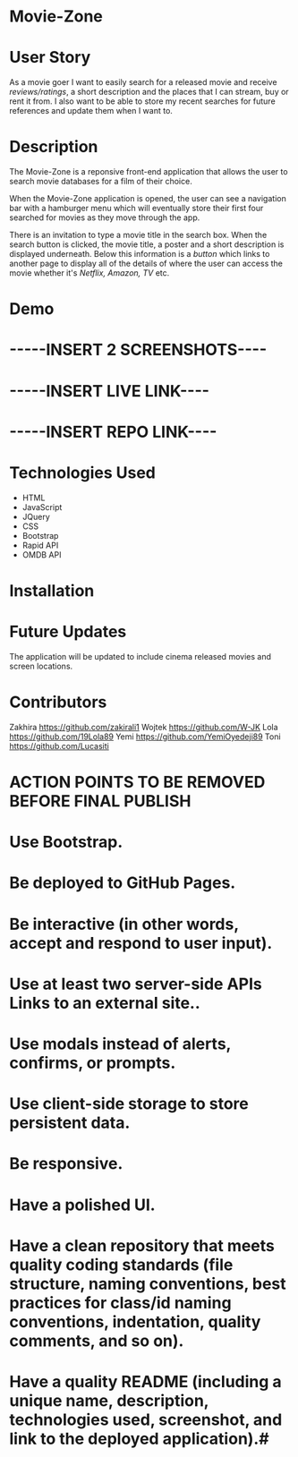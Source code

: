 # Movie-Zone

# User Story
As a movie goer I want to easily search for a released movie and receive *reviews/ratings*, a short description and the places that I can stream, buy or rent it from.
I also want to be able to store my recent searches for future references and update them when I want to.

# Description
The Movie-Zone is a reponsive front-end application that allows the user to search movie databases for a film of their choice.

When the Movie-Zone application is opened, the user can see a navigation bar with a hamburger menu which will eventually store their first four searched for movies as they move through the app.


There is an invitation to type a movie title in the search box. When the search button is clicked, the movie title, a poster and a short description is displayed underneath.
Below this information is a *button* which links to another page to display all of the details of where the user can access the movie whether it's *Netflix, Amazon, TV* etc.

# Demo
# -----INSERT 2 SCREENSHOTS----

# -----INSERT LIVE LINK----
# -----INSERT REPO LINK----


# Technologies Used
- HTML
- JavaScript
- JQuery
- CSS
- Bootstrap
- Rapid API
- OMDB API

# Installation




# Future Updates
The application will be updated to include cinema released movies and screen locations.


# Contributors
Zakhira https://github.com/zakirali1
Wojtek https://github.com/W-JK
Lola https://github.com/19Lola89
Yemi https://github.com/YemiOyedeji89
Toni https://github.com/Lucasiti




# **ACTION POINTS TO BE REMOVED BEFORE FINAL PUBLISH**

# Use Bootstrap.

# Be deployed to GitHub Pages.

# Be interactive (in other words, accept and respond to user input).

# Use at least two server-side APIs Links to an external site..

# Use modals instead of alerts, confirms, or prompts.

# Use client-side storage to store persistent data.

# Be responsive.

# Have a polished UI.

# Have a clean repository that meets quality coding standards (file structure, naming conventions, best practices for class/id naming conventions, indentation, quality comments, and so on).

# Have a quality README (including a unique name, description, technologies used, screenshot, and link to the deployed application).#